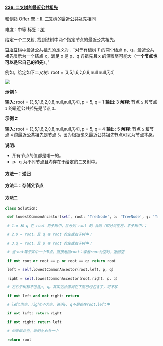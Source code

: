 #### [236\. 二叉树的最近公共祖先](https://leetcode-cn.com/problems/lowest-common-ancestor-of-a-binary-tree/)
和[剑指 Offer 68 - II. 二叉树的最近公共祖先](https://leetcode-cn.com/problems/er-cha-shu-de-zui-jin-gong-gong-zu-xian-lcof/)相同

难度：中等
标签：[树](../原理/树.md)

给定一个二叉树, 找到该树中两个指定节点的最近公共祖先。

[百度百科](https://baike.baidu.com/item/%E6%9C%80%E8%BF%91%E5%85%AC%E5%85%B1%E7%A5%96%E5%85%88/8918834?fr=aladdin)中最近公共祖先的定义为：“对于有根树 T 的两个结点 p、q，最近公共祖先表示为一个结点 x，满足 x 是 p、q 的祖先且 x 的深度尽可能大（**一个节点也可以是它自己的祖先**）。”

例如，给定如下二叉树:  root = \[3,5,1,6,2,0,8,null,null,7,4\]

![](https://assets.leetcode-cn.com/aliyun-lc-upload/uploads/2018/12/15/binarytree.png)

**示例 1:**

**输入:** root = \[3,5,1,6,2,0,8,null,null,7,4\], p = 5, q = 1
**输出:** 3
**解释:** 节点 `5` 和节点 `1` 的最近公共祖先是节点 `3。`

**示例 2:**

**输入:** root = \[3,5,1,6,2,0,8,null,null,7,4\], p = 5, q = 4
**输出:** 5
**解释:** 节点 `5` 和节点 `4` 的最近公共祖先是节点 `5。`因为根据定义最近公共祖先节点可以为节点本身。

**说明:**

-   所有节点的值都是唯一的。
-   p、q 为不同节点且均存在于给定的二叉树中。

#### 方法一：递归

#### 方法二：存储父节点

#### 方法三
```python
class Solution:

 def lowestCommonAncestor(self, root: 'TreeNode', p: 'TreeNode', q: 'TreeNode') -> 'TreeNode':

 # 1.p 和 q 在 root 的子树中，且分列 root 的 异侧（即分别在左、右子树中）；

 # 2.p = root，且 q 在 root 的左或右子树中；

 # 3.q = root，且 p 在 root 的左或右子树中；

 # 当root等于其中一个节点，直接返回root；或者root为空时，返回空

 if not root or root == p or root == q: return root

 left = self.lowestCommonAncestor(root.left, p, q)

 right = self.lowestCommonAncestor(root.right, p, q)

 # 左右子树都不包含p, q。其实这种情况在下面已经包含了，可不写

 if not left and not right: return

 # left为空，right不为空，说明p, q不是都在root.left中

 if not left: return right

 if not right: return left

 # 如果都非空，说明左右各一个

 return root
 ```
 